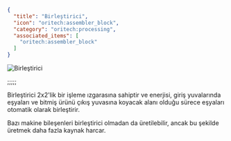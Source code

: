 ```json
{
  "title": "Birleştirici",
  "icon": "oritech:assembler_block",
  "category": "oritech:processing",
  "associated_items": [
    "oritech:assembler_block"
  ]
}
```

![Birleştirici](oritech:textures/book/assembler.png,fit)

;;;;;

Birleştirici 2x2'lik bir işleme ızgarasına sahiptir ve enerjisi, giriş yuvalarında eşyaları ve bitmiş ürünü çıkış yuvasına koyacak alanı olduğu sürece eşyaları otomatik olarak birleştirir.

Bazı makine bileşenleri birleştirici olmadan da üretilebilir, ancak bu şekilde üretmek daha fazla kaynak harcar.